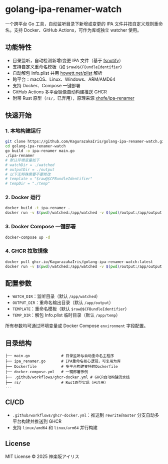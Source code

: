 # golang-ipa-renamer-watch

一个跨平台 Go 工具，自动监听目录下新增或变更的 IPA 文件并按自定义规则重命名。支持 Docker、GitHub Actions，可作为库或独立 watcher 使用。

## 功能特性
- 目录监听，自动检测新增/变更 IPA 文件（基于 [fsnotify](https://github.com/fsnotify/fsnotify)）
- 支持自定义重命名模板（如 `$raw@$CFBundleIdentifier`）
- 自动解包 Info.plist 并用 [howett.net/plist](https://github.com/DHowett/go-plist) 解析
- 跨平台：macOS、Linux、Windows、ARM/AMD64
- 支持 Docker、Compose 一键部署
- GitHub Actions 多平台镜像自动构建推送 GHCR
- 附带 Rust 原型（`rs/`，已弃用），原理来源 [xhofe/ipa-renamer](https://github.com/xhofe/ipa-renamer/blob/main/src/lib.rs)

## 快速开始

### 1. 本地构建运行
```sh
git clone https://github.com/KagurazakaIris/golang-ipa-renamer-watch.git
cd golang-ipa-renamer-watch
go build -o ipa-renamer main.go
./ipa-renamer
# 默认环境变量如下
# watchDir = ./watched
# outputDir = ./output
# 以下无特殊需要不要修改
# template = "$raw@$CFBundleIdentifier" 
# tempDir = "./temp"
```

### 2. Docker 运行
```sh
docker build -t ipa-renamer .
docker run -v $(pwd)/watched:/app/watched -v $(pwd)/output:/app/output ipa-renamer
```

### 3. Docker Compose 一键部署
```sh
docker-compose up -d
```

### 4. GHCR 拉取镜像
```sh
docker pull ghcr.io/KagurazakaIris/golang-ipa-renamer-watch:latest
docker run -v $(pwd)/watched:/app/watched -v $(pwd)/output:/app/output ghcr.io/KagurazakaIris/golang-ipa-renamer-watch:latest
```

## 配置参数
- `WATCH_DIR`：监听目录（默认 `/app/watched`）
- `OUTPUT_DIR`：重命名输出目录（默认 `/app/output`）
- `TEMPLATE`：重命名模板（默认 `$raw@$CFBundleIdentifier`）
- `TEMP_DIR`：解包 Info.plist 临时目录（默认 `/app/temp`）

所有参数均可通过环境变量或 Docker Compose `environment` 字段配置。

## 目录结构
```
├── main.go              # 目录监听与自动重命名主程序
├── ipa_renamer.go       # IPA重命名核心逻辑，可复用为库
├── Dockerfile           # 多平台构建支持的Dockerfile
├── docker-compose.yml   # 一键部署示例
├── .github/workflows/ghcr-docker.yml # GHCR自动构建流水线
├── rs/                  # Rust原型实现（已弃用）
...
```

## CI/CD
- `.github/workflows/ghcr-docker.yml`：推送到 `rewrite`/`master` 分支自动多平台构建并推送到 GHCR
- 支持 `linux/amd64` 和 `linux/arm64` 并行构建

## License

MIT License © 2025 神楽坂アイリス

